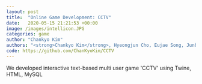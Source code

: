 ```yaml
---
layout: post
title:  "Online Game Development: CCTV"
date:   2020-05-15 21:21:53 +00:00
image: /images/intellicon.JPG
categories: game
author: "Chankyo Kim"
authors: "<strong>Chankyo Kim</strong>, Hyeongjun Cho, Eujae Song, Junbeom Sim, Youngyik Rhim"
code: https://github.com/ChanKyoKim/CCTV
---
```


We developed interactive text-based multi user game 'CCTV' using Twine, HTML, MySQL
